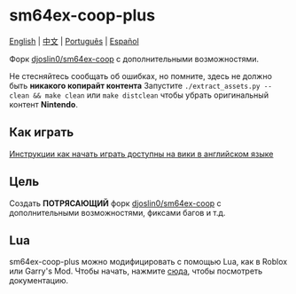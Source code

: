 # sm64ex-coop-plus
[English](https://github.com/artemius466/sm64ex-coop-plus/) | [中文](https://github.com/artemius466/sm64ex-coop-plus/blob/coop/README_zh_CN.md) | [Português](https://github.com/artemius466/sm64ex-coop-plus/blob/coop/README_pt_BR.md) | [Español](https://github.com/artemius466/sm64ex-coop-plus/blob/coop/README_es_ES.md)

Форк [djoslin0/sm64ex-coop](https://github.com/djoslin0/sm64ex-coop) с дополнительными возможностями.

Не стесняйтесь сообщать об ошибках, но помните, здесь не должно быть **никакого копирайт контента**
Запустите `./extract_assets.py --clean && make clean` или `make distclean` чтобы убрать оригинальный контент **Nintendo**.

## Как играть

[Инструкции как начать играть доступны на вики в английском языке](https://github.com/artemius466/sm64ex-coop-plus/wiki/How-to-Play)

## Цель
Создать **ПОТРЯСАЮЩИЙ** форк [djoslin0/sm64ex-coop](https://github.com/djoslin0/sm64ex-coop) с дополнительными возможностями, фиксами багов и т.д.

## Lua
sm64ex-coop-plus можно модифицировать с помощью Lua, как в Roblox или Garry's Mod. Чтобы начать, нажмите [сюда](docs/lua/lua.md), чтобы посмотреть документацию.
